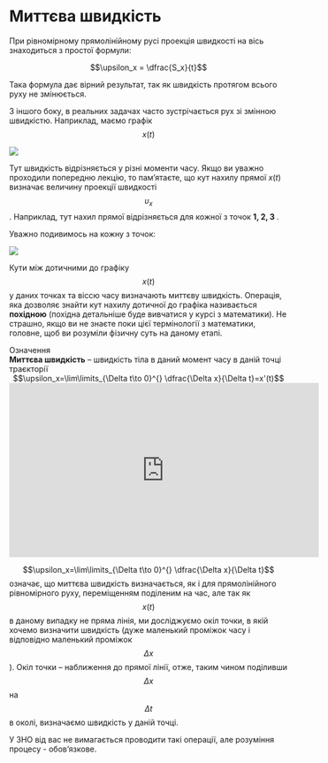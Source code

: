 # Миттєва швидкість

При рівномірному прямолінійному русі проекція швидкості на вісь знаходиться з простої формули:

<p align="center">$$\upsilon_x = \dfrac{S_x}{t}$$</p>

Така формула дає вірний результат, так як швидкість протягом всього руху не змінюється.

З іншого боку, в реальних задачах часто зустрічається рух зі змінною швидкістю. Наприклад, маємо графік $$x(t)$$

<img class="image"  src="https://rawgit.com/chudaol/ed-era-book-physics/master/images/chapter_2/1.svg" />

Тут швидкість відрізняється у різні моменти часу. Якщо ви уважно проходили попередню лекцію, то пам’ятаєте, що кут нахилу прямої $x(t)$ визначає величину проекції швидкості $$\upsilon_x$$. Наприклад, тут нахил прямої відрізняється для кожної з точок <b>1, 2, 3 </b>.

Уважно подивимось на кожну з точок:

<img class="image"  src="https://rawgit.com/chudaol/ed-era-book-physics/master/images/chapter_2/2.svg" />

Кути між дотичними до графіку $$x(t)$$ у даних точках та віссю часу визначають миттєву швидкість. Операція, яка дозволяє знайти кут нахилу дотичної до графіка
називається <b>похідною</b> (похідна детальніше буде вивчатися у курсі з математики). Не страшно, якщо ви не знаєте поки цієї термінології з математики, головне, щоб ви розуміли фізичну суть на даному етапі.

<div class="eoz-wrap">
<span class="eoz">Означення</span>
<div class="eoz-text">
<b>Миттєва швидкість</b> – швидкість тіла в даний момент часу в даній точці траєкторії 

<div align="center">$$\upsilon_x=\lim\limits_{\Delta t\to 0}^{} \dfrac{\Delta x}{\Delta t}=x'(t)$$</div>

</div>
</div>


<div>


<div class="fluidMedia">
<iframe width="560" height="315" src="https://www.youtube.com/embed/kHo6SvAnbmk" frameborder="0" allowfullscreen></iframe>
</div>

<div class="popup"> </div>

<p></p>



$$\upsilon_x=\lim\limits_{\Delta t\to 0}^{} \dfrac{\Delta x}{\Delta t}$$ означає, що миттєва швидкість визначається, як і для прямолінійного рівномірного руху, переміщенням поділеним на час, але так як $$x(t)$$ в даному
випадку не пряма лінія, ми досліджуємо окіл точки, в якій хочемо визначити швидкість (дуже маленький проміжок часу і відповідно маленький проміжок $$\Delta x$$). Окіл точки – наближення до прямої лінії, отже, таким чином поділивши $$\Delta x$$ на $$\Delta t$$ в околі, визначаємо швидкість у даній точці.

У ЗНО від вас не вимагається проводити такі операції, але розуміння процесу - обов’язкове.